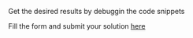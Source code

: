 
Get the desired results by debuggin the code snippets

Fill the form and submit your solution [here](https://docs.google.com/forms/d/e/1FAIpQLSde1xLpGp9CuL3DKP7AKGAgkg3qEKLgg2js6aRA6Ho6lvFQdg/viewform)

